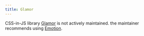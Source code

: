 ```yaml
---
title: Glamor
---
```


CSS-in-JS library [Glamor](https://github.com/threepointone/glamor) is not actively maintained. the maintainer recommends using [Emotion](/docs/emotion).
